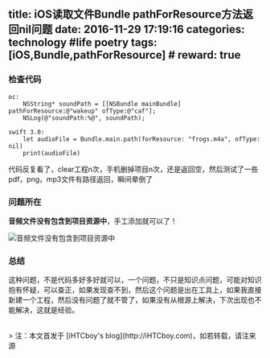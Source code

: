 title: iOS读取文件Bundle pathForResource方法返回nil问题
date: 2016-11-29 17:19:16
categories: technology #life poetry
tags: [iOS,Bundle,pathForResource]  # <!--more-->
reward: true
---

### 检查代码
``` 
oc:
    NSString* soundPath = [[NSBundle mainBundle] pathForResource:@"wakeup" ofType:@"caf"]; 
    NSLog(@"soundPath:%@", soundPath); 

swift 3.0:
    let audioFile = Bundle.main.path(forResource: "frogs.m4a", ofType: nil)
    print(audioFile)     
```

代码反复看了，clear工程n次，手机删掉项目n次，还是返回空，然后测试了一些pdf，png，mp3文件有路径返回，瞬间晕倒了

<!--more-->

### 问题所在

**音频文件没有包含到项目资源中**，手工添加就可以了！

![音频文件没有包含到项目资源中](http://upload-images.jianshu.io/upload_images/99517-eb7306ade72d3b02.png?imageMogr2/auto-orient/strip%7CimageView2/2/w/1240)


### 总结
这种问题，不是代码多好多好就可以，一个问题，不只是知识点问题，可能对知识抱有怀疑，可以查正，如果发现查不到，然后这个问题是出在工具上，如果我直接新建一个工程，然后没有问题了就不管了，如果没有从根源上解决，下次出现也不能解决，这就是经验。



<br>
> 注：本文首发于 [iHTCboy's blog](http://iHTCboy.com)，如若转载，请注来源

